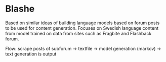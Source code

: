 # Blashe

Based on similar ideas of building language models based on forum posts to be used for content generation. Focuses on Swedish language content from model trained on data from sites such as Fragbite and Flashback forum.

Flow: scrape posts of subforum -> textfile -> model generation (markov) -> text generation is output